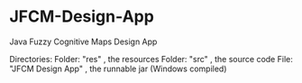 # JFCM-Design-App
Java Fuzzy Cognitive Maps Design App

Directories:
	Folder: "res" , the resources
	Folder: "src" , the source code
	File:   "JFCM Design App" , the runnable jar (Windows compiled)